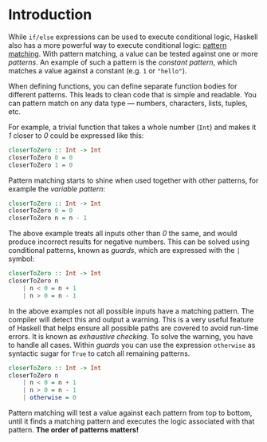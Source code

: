 # Introduction

While `if/else` expressions can be used to execute conditional logic, Haskell also has a more powerful way to execute conditional logic: [pattern matching][pattern-matching].
With pattern matching, a value can be tested against one or more _patterns_.
An example of such a pattern is the _constant pattern_, which matches a value against a constant (e.g. `1` or `"hello"`).

When defining functions, you can define separate function bodies for different patterns.
This leads to clean code that is simple and readable.
You can pattern match on any data type — numbers, characters, lists, tuples, etc.

For example, a trivial function that takes a whole number (`Int`) and makes it _1_ closer to _0_ could be expressed like this:

```haskell
closerToZero :: Int -> Int
closerToZero 0 = 0
closerToZero 1 = 0
```

Pattern matching starts to shine when used together with other patterns, for example the _variable pattern_:

```haskell
closerToZero :: Int -> Int
closerToZero 0 = 0
closerToZero n = n - 1
```

The above example treats all inputs other than _0_ the same, and would produce incorrect results for negative numbers.
This can be solved using conditional patterns, known as _guards_, which are expressed with the `|` symbol:

```haskell
closerToZero :: Int -> Int
closerToZero n
    | n < 0 = n + 1
    | n > 0 = n - 1
```

In the above examples not all possible inputs have a matching pattern.
The compiler will detect this and output a warning.
This is a very useful feature of Haskell that helps ensure all possible paths are covered to avoid run-time errors.
It is known as _exhaustive checking_.
To solve the warning, you have to handle all cases.
Within _guards_ you can use the expression `otherwise` as syntactic sugar for `True` to catch all remaining patterns.

```haskell
closerToZero :: Int -> Int
closerToZero n
    | n < 0 = n + 1
    | n > 0 = n - 1
    | otherwise = 0
```

Pattern matching will test a value against each pattern from top to bottom, until it finds a matching pattern and executes the logic associated with that pattern.
**The order of patterns matters!**

[pattern-matching]: https://learnyouahaskell.github.io/syntax-in-functions#pattern-matching
